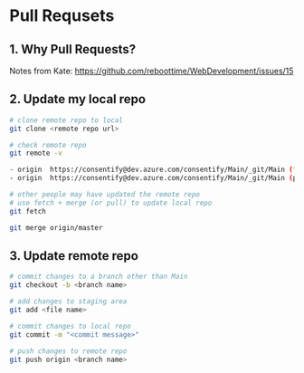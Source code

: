# Pull Requsets

## 1. Why Pull Requests?

Notes from Kate: https://github.com/reboottime/WebDevelopment/issues/15

## 2. Update my local repo
  
  ```bash
  # clone remote repo to local
  git clone <remote repo url>
  ```

  ```bash
  # check remote repo
  git remote -v

  - origin  https://consentify@dev.azure.com/consentify/Main/_git/Main (fetch)
  - origin  https://consentify@dev.azure.com/consentify/Main/_git/Main (push)
  ```

  ```bash
  # other people may have updated the remote repo
  # use fetch + merge (or pull) to update local repo
  git fetch

  git merge origin/master
  ```


## 3. Update remote repo
  
  ```bash
  # commit changes to a branch other than Main
  git checkout -b <branch name>
  ```

  ```bash
  # add changes to staging area
  git add <file name>
  ```

  ```bash
  # commit changes to local repo
  git commit -m "<commit message>"
  ```

  ```bash
  # push changes to remote repo
  git push origin <branch name>
  ```
